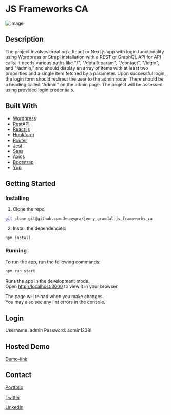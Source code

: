 # JS Frameworks CA

![image](https://www.linkpicture.com/q/Skjermbilde-2023-02-27-kl.09.57.23.png)

## Description

The project involves creating a React or Next.js app with login functionality using Wordpress or Strapi installation with a REST or GraphQL API for API calls. It needs various paths like "/", "/detail/:param", "/contact", "/login", and "/admin," and should display an array of items with at least two properties and a single item fetched by a parameter. Upon successful login, the login form should redirect the user to the admin route. There should be a heading called "Admin" on the admin page. The project will be assessed using provided login credentials.

## Built With

- [Wordpress](https://wordpress.org)
- [RestAPI](https://wordpress.org/plugins/headless-mode/)
- [React.js](https://reactjs.org/)
- [Hookform](https://react-hook-form.com)
- [Router](https://reactrouter.com/en/main)
- [Jest](https://jestjs.io)
- [Sass](https://sass-lang.com)
- [Axios](https://axios-http.com/docs/intro)
- [Bootstrap](https://getbootstrap.com)
- [Yup](https://www.npmjs.com/package/yup)

## Getting Started

### Installing

1. Clone the repo:

```bash
git clone git@github.com:Jennygra/jenny_gramdal-js_frameworks_ca
```

2. Install the dependencies:

```
npm install
```

### Running

To run the app, run the following commands:

```bash
npm run start
```

Runs the app in the development mode.\
Open [http://localhost:3000](http://localhost:3000) to view it in your browser.

The page will reload when you make changes.\
You may also see any lint errors in the console.

## Login

Username: admin
Password: admin1238!

## Hosted Demo

[Demo-link](https://playful-croissant-e2cc6d.netlify.app)

## Contact

[Portfolio](https://jenny-gramdal-portfolio.netlify.app)

[Twitter](https://twitter.com/jennyjen_gra)

[LinkedIn](https://www.linkedin.com/in/jenny-gramdal-6b904420a)
